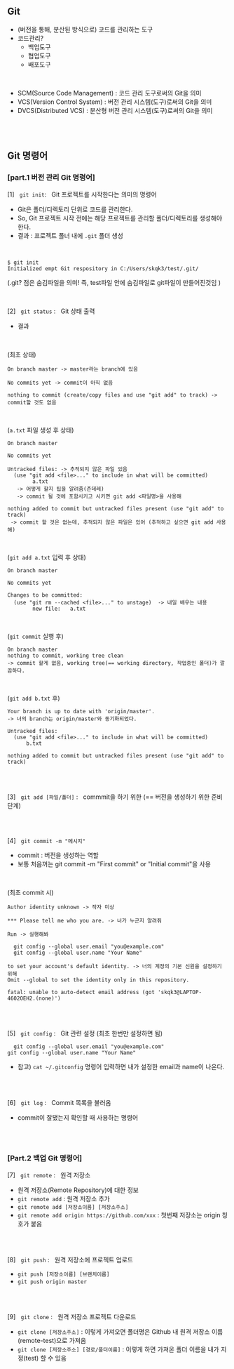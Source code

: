 ## Git
- (버전을 통해, 분산된 방식으로) 코드를 관리하는 도구    
- 코드관리?   
    - 백업도구  
    - 협업도구  
    - 배포도구  
<br>  

- SCM(Source Code Management) : 코드 관리 도구로써의 Git을 의미  
- VCS(Version Control System) : 버전 관리 시스템(도구)로써의 Git을 의미  
- DVCS(Distributed VCS) : 분산형 버전 관리 시스템(도구)로써의 Git을 의미   

<br/><br/>       
         

## Git 명령어  
### [part.1 버전 관리 Git 명령어] 
[1] &nbsp; `git init`:  &nbsp; Git 프로젝트를 시작한다는 의미의 명령어  
- Git은 폴더/디렉토리 단위로 코드를 관리한다.  
- So, Git 프로젝트 시작 전에는 해당 프로젝트를 관리할 폴더/디렉토리를 생성해야 한다.  
- 결과 : 프로젝트 폴너 내에 `.git` 폴더 생성   

<br/>

```
$ git init 
Initialized empt Git respository in C:/Users/skqk3/test/.git/ 
```  
(.git? 점은 숨김파일을 의미! 즉, test파일 안에 숨김파일로 git파일이 만들어진것임 
)  

<br/>

[2]  &nbsp; `git status` :  &nbsp; Git 상태 출력  
- 결과 

<br/>

(최초 상태)
```
On branch master -> master라는 branch에 있음

No commits yet -> commit이 아직 없음

nothing to commit (create/copy files and use "git add" to track) -> commit할 것도 없음
```    

<br/>

(`a.txt` 파일 생성 후 상태)  
```
On branch master

No commits yet

Untracked files: -> 추적되지 않은 파일 있음 
  (use "git add <file>..." to include in what will be committed)
        a.txt
   -> 어떻게 할지 팁을 알려줌(츤데레)
   -> commit 될 것에 포함시키고 시키면 git add <파일명>을 사용해 

nothing added to commit but untracked files present (use "git add" to track)
 -> commit 할 것은 없는데, 추적되지 않은 파일은 있어 (추적하고 싶으면 git add 사용해) 
```   

<br/>

(`git add a.txt` 입력 후 상태)
```
On branch master

No commits yet

Changes to be committed: 
  (use "git rm --cached <file>..." to unstage)  -> 내일 배우는 내용
        new file:   a.txt
```   

<br/>

(`git commit` 실행 후)
```
On branch master
nothing to commit, working tree clean
-> commit 할게 없음, working tree(== working directory, 작업중인 폴더)가 깔끔하다. 
```      

<br/>

(`git add b.txt` 후) 
```
Your branch is up to date with 'origin/master'.  
-> 너의 branch는 origin/master와 동기화되었다.  

Untracked files:  
  (use "git add <file>..." to include in what will be committed)
      b.txt  

nothing added to commit but untracked files present (use "git add" to track)
``` 
<br><br>

[3] &nbsp;  `git add [파일/폴더]` :  &nbsp; commmit을 하기 위한 (== 버전을 생성하기 위한 준비단계)  

<br/><br/>

[4] &nbsp;  `git commit -m "메시지"`  
- commit : 버전을 생성하는 역할  
- 보통 처음꺼는 git commit -m "First commit" or "Initial commit"을 사용  

<br/>

(최초 commit 시)
```
Author identity unknown -> 작자 미상
 
*** Please tell me who you are. -> 너가 누군지 알려줘  

Run -> 실행해봐

  git config --global user.email "you@example.com"
  git config --global user.name "Your Name"

to set your account's default identity. -> 너의 계정의 기본 신원을 설정하기 위해
Omit --global to set the identity only in this repository.

fatal: unable to auto-detect email address (got 'skqk3@LAPTOP-4602OEH2.(none)')
```  
  
<br/><br/>

  [5]  &nbsp; `git config` : &nbsp;  Git 관련 설정 (최초 한번만 설정하면 됨)  
  ```
    git config --global user.email "you@example.com" 
  git config --global user.name "Your Name"
  ```
    
      
- 참고) `cat ~/.gitconfig` 명령어 입력하면 내가 설정한 email과 name이 나온다.  

<br/><br/>

[6] &nbsp; `git log` : &nbsp;  Commit 목록을 불러옴  
- commit이 잘됐는지 확인할 때 사용하는 명령어  

<br/><br/>

### [Part.2 백업 Git 명령어]  
 
[7] &nbsp;  `git remote` :  &nbsp; 원격 저장소  
- 원격 저장소(Remote Repository)에 대한 정보 
- `git remote add` : 원격 저장소 추가  
- `git remote add [저장소이름] [저장소주소]`  
- `git remote add origin https://github.com/xxx` : 첫번째 저장소는 origin 칭호가 붙음  
     
<br/><br/>

[8]  &nbsp; `git push` :  &nbsp; 원격 저장소에 프로젝트 업로드  
- `git push [저장소이름] [브랜치이름]`  
- `git push origin master`  

<br><br>  

[9]  &nbsp; `git clone` :  &nbsp; 원격 저장소 프로젝트 다운로드  
- `git clone [저장소주소]` : 이렇게 가져오면 폴더명은 Github 내 원격 저장소 이름(remote-test)으로 가져옴  
- `git clone [저장소주소] [경로/폴더이름]` : 이렇게 하면 가져온 폴더 이름을 내가 지정(test) 할 수 있음   

